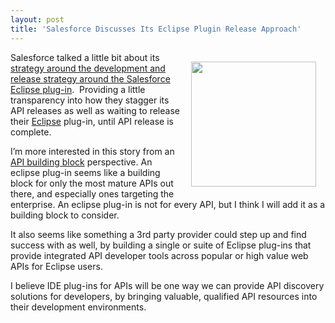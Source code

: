 ```yaml
---
layout: post
title: 'Salesforce Discusses Its Eclipse Plugin Release Approach'
---
```

<p><a href="http://www.eclipse.org/" target="_blank"><img style="padding: 15px;" src="https://s3.amazonaws.com/kinlane-productions/eclipse/eclipse-ide-logo.jpeg" alt="" width="200" align="right" /></a></p>
<p>Salesforce talked a little bit about its <a href="http://blogs.developerforce.com/developer-relations/2013/02/new-eclipse-plugin-available-february-15th.html">strategy around the development and release strategy around the Salesforce Eclipse plug-in</a>. &nbsp;Providing a little transparency into how they stagger its API releases as well as waiting to release their <a href="http://www.eclipse.org/" target="_blank">Eclipse</a> plug-in, until API release is complete.</p>
<p>I&rsquo;m more interested in this story from an <a href="/buildingblocks/">API building block</a> perspective.  An eclipse plug-in seems like a building block for only the most mature APIs out there, and especially ones targeting the enterprise.  An eclipse plug-in is not for every API, but I think I will add it as a building block to consider.</p>
<p>It also seems like something a 3rd party provider could step up and find success with as well, by building a single or suite of Eclipse plug-ins that provide integrated API developer tools across popular or high value web APIs for Eclipse users.</p>
<p>I believe IDE plug-ins for APIs will be one way we can provide API discovery solutions for developers, by bringing valuable, qualified API resources into their development environments.</p>